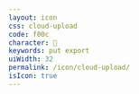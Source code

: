 ```yaml
---
layout: icon
css: cloud-upload
code: f00c
character: 
keywords: put export
uiWidth: 32
permalink: /icon/cloud-upload/
isIcon: true
---
```

